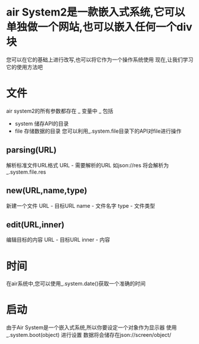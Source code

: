 # air System2是一款嵌入式系统,它可以单独做一个网站,也可以嵌入任何一个div块
您可以在它的基础上进行改写,也可以将它作为一个操作系统使用
现在,让我们学习它的使用方法吧

# 文件
air system2的所有参数都存在 _ 变量中
_ 包括
+ system
储存API的目录
+ file
存储数据的目录
您可以利用_.system.file目录下的API对file进行操作
## parsing(URL)
解析标准文件URL格式
URL - 需要解析的URL
如json://res 将会解析为_.system.file.res
## new(URL,name,type)
新建一个文件
URL - 目标URL
name - 文件名字
type - 文件类型
## edit(URL,inner)
编辑目标的内容
URL - 目标URL
inner - 内容

# 时间
在air系统中,您可以使用_.system.date()获取一个准确的时间

# 启动
由于Air System是一个嵌入式系统,所以你要设定一个对象作为显示器
使用 _.system.boot(object) 进行设置
数据将会储存在json://screen/object/
